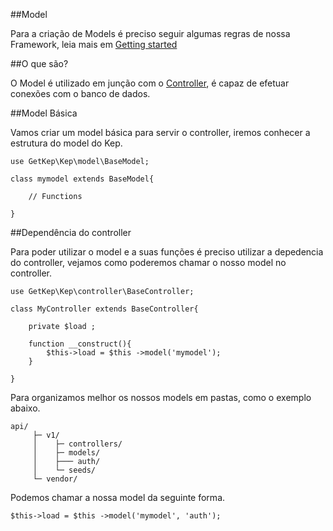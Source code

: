 ##Model

Para a criação de Models é preciso seguir algumas regras de nossa Framework, leia mais em [Getting started](/#/docs)

##O que são?

O Model é utilizado em junção com o [Controller](/#/docs/controller), é capaz de efetuar conexões com o banco de dados.

##Model Básica

Vamos criar um model básica para servir o controller, iremos conhecer a estrutura do model do Kep.

	use GetKep\Kep\model\BaseModel;

	class mymodel extends BaseModel{

    	// Functions

	}

##Dependência do controller

Para poder utilizar o model e a suas funções é preciso utilizar a depedencia do controller, vejamos como poderemos chamar o nosso model no controller.

	use GetKep\Kep\controller\BaseController;

	class MyController extends BaseController{

    	private $load ;

    	function __construct(){
        	$this->load = $this ->model('mymodel');
    	}

	}

Para organizamos melhor os nossos models em pastas, como o exemplo abaixo.

	api/
		 ├─ v1/
		 │    ├─ controllers/
		 │    ├─ models/
		 │    ├─── auth/
		 │    └─ seeds/
		 └─ vendor/

Podemos chamar a nossa model da seguinte forma.

	$this->load = $this ->model('mymodel', 'auth');
